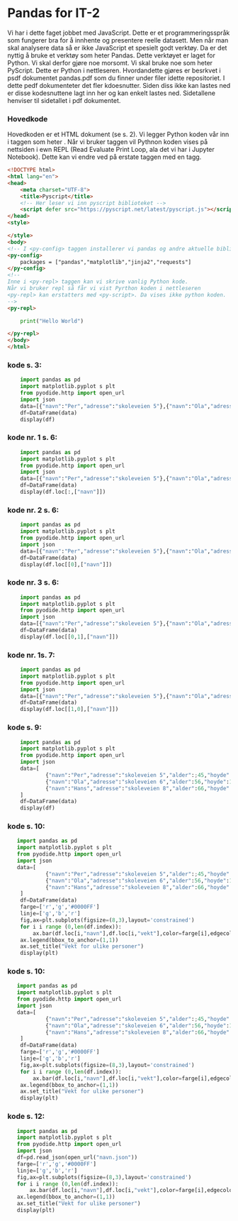 # Pandas for IT-2
Vi har i dette faget jobbet med JavaScript.  Dette er et programmeringsspråk som fungerer bra for å innhente og presentere reelle datasett. Men når man skal analysere data så er ikke JavaScript et spesielt godt verktøy.  Da er det nyttig å bruke et verktøy som heter Pandas.  Dette verktøyet er laget for Python.  Vi skal derfor gjøre noe morsomt. Vi skal bruke noe som heter PyScript.  Dette er Python i nettleseren.  Hvordandette gjøres er besrkvet  i psdf dokumentet pandas.pdf som du finner under filer idette repositoriet.  I dette pedf dokumenteter det fler kdoesnutter. Siden diss ikke kan lastes ned er disse kodesnuttene lagt inn her og kan enkelt lastes ned.  Sidetallene henviser til sidetallet i pdf dokumentet.

### Hovedkode
Hovedkoden er et HTML dokument (se  s. 2).  Vi legger Python koden vår inn i taggen som heter <py-repl>. Når vi bruker <py-repl> taggen vil Pythnon koden vises på nettsiden i ewn REPL (Read Evaluate Print Loop, ala det vi har i Jupyter Notebook).  Dette kan vi endre ved på erstate <py-repl> taggen med en <py-script> tagg.
    
```html
<!DOCTYPE html>
<html lang="en">
<head>
    <meta charset="UTF-8">
    <title>Pyscript</title>
    <!-- Her leser vi inn pyscript biblioteket -->
    <script defer src="https://pyscript.net/latest/pyscript.js"></script>
</head>
<style>

</style>
<body>
<!-- I <py-config> taggen installerer vi pandas og andre aktuelle bibliotek -->
<py-config>
    packages = ["pandas","matplotlib","jinja2","requests"]
</py-config>
<!--
Inne i <py-repl> taggen kan vi skrive vanlig Python kode.
Når vi bruker repl så får vi vist Pyrthon koden i nettleseren
<py-repl> kan erstatters med <py-script>. Da vises ikke python koden.
-->
<py-repl>
```
```python
    print("Hello World")
```
```html
</py-repl>
</body>
</html>
```
### kode s. 3:
```python    
    import pandas as pd
    import matplotlib.pyplot s plt
    from pyodide.http import open_url
    import json
    data=[{"navn":"Per","adresse":"skoleveien 5"},{"navn":"Ola","adresse":"skoleveien 6"}]
    df=DataFrame(data)
    display(df)
```    
### kode nr. 1 s. 6:
```python    
    import pandas as pd
    import matplotlib.pyplot s plt
    from pyodide.http import open_url
    import json
    data=[{"navn":"Per","adresse":"skoleveien 5"},{"navn":"Ola","adresse":"skoleveien 6"}]
    df=DataFrame(data)
    display(df.loc[:,["navn"]])
```   
### kode nr. 2 s. 6:
```python    
    import pandas as pd
    import matplotlib.pyplot s plt
    from pyodide.http import open_url
    import json
    data=[{"navn":"Per","adresse":"skoleveien 5"},{"navn":"Ola","adresse":"skoleveien 6"}]
    df=DataFrame(data)
    display(df.loc[[0],["navn"]])
```   
### kode nr. 3 s. 6:
```python    
    import pandas as pd
    import matplotlib.pyplot s plt
    from pyodide.http import open_url
    import json
    data=[{"navn":"Per","adresse":"skoleveien 5"},{"navn":"Ola","adresse":"skoleveien 6"}]
    df=DataFrame(data)
    display(df.loc[[0,1],["navn"]])
```   
### kode nr. 1s. 7:
```python    
    import pandas as pd
    import matplotlib.pyplot s plt
    from pyodide.http import open_url
    import json
    data=[{"navn":"Per","adresse":"skoleveien 5"},{"navn":"Ola","adresse":"skoleveien 6"}]
    df=DataFrame(data)
    display(df.loc[[1,0],["navn"]])
```
### kode s. 9:
```python
    import pandas as pd
    import matplotlib.pyplot s plt
    from pyodide.http import open_url
    import json
    data=[
            {"navn":"Per","adresse":"skoleveien 5","alder":;45,"hoyde":176,"vekt":79},
            {"navn":"Ola","adresse":"skoleveien 6","alder":56,"hoyde":186,"vekt":89},
            {"navn":"Hans","adresse":"skoleveien 8","alder":66,"hoyde":197,"vekt":99}
    ]
    df=DataFrame(data)
    display(df)
```    
### kode s. 10:
```python
   import pandas as pd
   import matplotlib.pyplot s plt
   from pyodide.http import open_url
   import json
   data=[
            {"navn":"Per","adresse":"skoleveien 5","alder":;45,"hoyde":176,"vekt":79},
            {"navn":"Ola","adresse":"skoleveien 6","alder":56,"hoyde":186,"vekt":89},
            {"navn":"Hans","adresse":"skoleveien 8","alder":66,"hoyde":197,"vekt":99}
    ]
    df=DataFrame(data)    
    farge=['r','g','#0000FF']
    linje=['g','b','r']
    fig,ax=plt.subplots(figsize=(8,3),layout='constrained')
    for i i range (0,len(df.index)):
        ax.bar(df.loc[i,"navn"],df.loc[i,"vekt"],color=farge[i],edgecolor=linje[i],df.loc[i,"vekt"],width=0.2)
    ax.legend(bbox_to_anchor=(1,1))
    ax.set_title("Vekt for ulike personer")
    display(plt)
```    
### kode s. 10:
```python
   import pandas as pd
   import matplotlib.pyplot s plt
   from pyodide.http import open_url
   import json
   data=[
            {"navn":"Per","adresse":"skoleveien 5","alder":;45,"hoyde":176,"vekt":79},
            {"navn":"Ola","adresse":"skoleveien 6","alder":56,"hoyde":186,"vekt":89},
            {"navn":"Hans","adresse":"skoleveien 8","alder":66,"hoyde":197,"vekt":99}
    ]
    df=DataFrame(data)    
    farge=['r','g','#0000FF']
    linje=['g','b','r']
    fig,ax=plt.subplots(figsize=(8,3),layout='constrained')
    for i i range (0,len(df.index)):
        ax.bar(df.loc[i,"navn"],df.loc[i,"vekt"],color=farge[i],edgecolor=linje[i],df.loc[i,"vekt"],width=0.2)
    ax.legend(bbox_to_anchor=(1,1))
    ax.set_title("Vekt for ulike personer")
    display(plt)
```
### kode s. 12:
```python
   import pandas as pd
   import matplotlib.pyplot s plt
   from pyodide.http import open_url
   import json
   df=pd.read_json(open_url("navn.json"))
   farge=['r','g','#0000FF']
   linje=['g','b','r']
   fig,ax=plt.subplots(figsize=(8,3),layout='constrained')
   for i i range (0,len(df.index)):
       ax.bar(df.loc[i,"navn"],df.loc[i,"vekt"],color=farge[i],edgecolor=linje[i],df.loc[i,"vekt"],width=0.2)
   ax.legend(bbox_to_anchor=(1,1))
   ax.set_title("Vekt for ulike personer")
   display(plt)
```    
